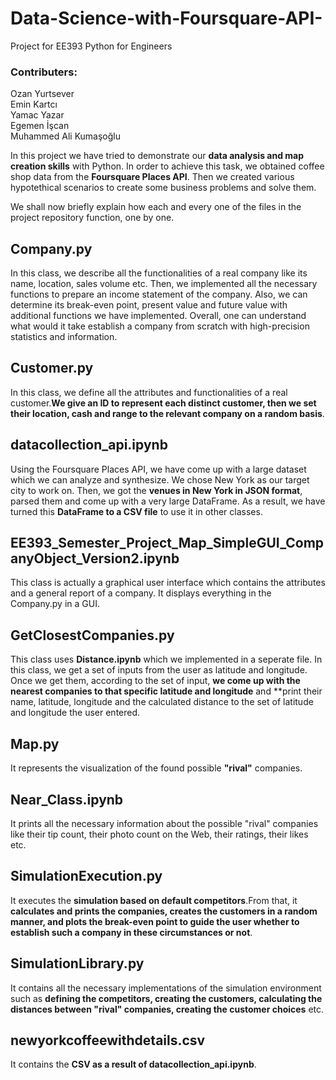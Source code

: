 # Data-Science-with-Foursquare-API-
Project for EE393 Python for Engineers

### Contributers:

Ozan Yurtsever  
Emin Kartcı  
Yamac Yazar  
Egemen İşcan  
Muhammed Ali Kumaşoğlu

In this project we have tried to demonstrate our **data analysis and map creation skills** with Python. In order to achieve this task, we obtained coffee shop data from the **Foursquare Places API**. Then we created various hypotethical scenarios to create some business problems and solve them.

We shall now briefly explain how each and every one of the files in the project repository function, one by one.

## Company.py 

In this class, we describe all the functionalities of a real company like its name, location, sales volume etc. Then, we implemented all the necessary functions to prepare an income statement of the company. Also, we can determine its break-even point, present value and future value with additional functions we have implemented. Overall, one can understand what would it take establish a company from scratch with high-precision statistics and information.

## Customer.py

In this class, we define all the attributes and functionalities of a real customer.**We give an ID to represent each distinct customer, then we set their location, cash and range to the relevant company on a random basis**.

## datacollection_api.ipynb

Using the Foursquare Places API, we have come up with a large dataset which we can analyze and synthesize. We chose New York as our target city to work on. Then, we got the **venues in New York in JSON format**, parsed them and come up with a very large DataFrame. As a result, we have turned this **DataFrame to a CSV file** to use it in other classes.

## EE393_Semester_Project_Map_SimpleGUI_CompanyObject_Version2.ipynb

This class is actually a graphical user interface which contains the attributes and a general report of a company. It displays everything in the Company.py in a GUI.

## GetClosestCompanies.py

This class uses **Distance.ipynb** which we implemented in a seperate file. In this class, we get a set of inputs from the user as latitude and longitude. Once we get them, according to the set of input, **we come up with the nearest companies to that specific latitude and longitude** and **print their name, latitude, longitude and the calculated distance to the set of latitude and longitude the user entered.

## Map.py

It represents the visualization of the found possible **"rival"** companies.

## Near_Class.ipynb 

It prints all the necessary information about the possible "rival" companies like their tip count, their photo count on the Web, their ratings, their likes etc.

## SimulationExecution.py

It executes the **simulation based on default competitors**.From that, it **calculates and prints the companies, creates the customers in a random manner, and plots the break-even point to guide the user whether to establish such a company in these circumstances or not**.

## SimulationLibrary.py

It contains all the necessary implementations of the simulation environment such as **defining the competitors, creating the customers, calculating the distances between "rival" companies, creating the customer choices** etc.

## newyorkcoffeewithdetails.csv
It contains the **CSV as a result of datacollection_api.ipynb**.

